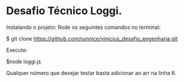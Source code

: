 # Desafio Técnico Loggi.

Instalando o projeto:
Rode os seguintes comandos no terminal:

$ git clone https://github.com/runnice/vinicius_desafio_engenharia.git

Execute:

$node loggi.js

Qualquer número que desejar testar basta adicionar ao arr na linha 6.
